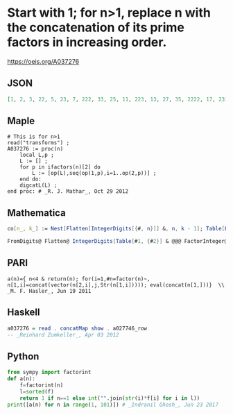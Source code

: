 # Start with 1; for n\>1, replace n with the concatenation of its prime factors in increasing order\.
https://oeis.org/A037276
## JSON
```JSON
[1, 2, 3, 22, 5, 23, 7, 222, 33, 25, 11, 223, 13, 27, 35, 2222, 17, 233, 19, 225, 37, 211, 23, 2223, 55, 213, 333, 227, 29, 235, 31, 22222, 311, 217, 57, 2233, 37, 219, 313, 2225, 41, 237, 43, 2211, 335, 223, 47, 22223, 77, 255, 317, 2213, 53, 2333]
```
## Maple
```Maple
# This is for n>1
read("transforms") ;
A037276 := proc(n)
    local L,p ;
    L := [] ;
    for p in ifactors(n)[2] do
        L := [op(L),seq(op(1,p),i=1..op(2,p))] ;
    end do:
    digcatL(L) ;
end proc: # _R. J. Mathar_, Oct 29 2012
```
## Mathematica
```Mathematica
co[n_, k_] := Nest[Flatten[IntegerDigits[{#, n}]] &, n, k - 1]; Table[FromDigits[Flatten[IntegerDigits[co @@@ FactorInteger[n]]]], {n, 54}] (* _Jayanta Basu_, Jul 04 2013 *)
```
```Mathematica
FromDigits@ Flatten@ IntegerDigits[Table[#1, {#2}] & @@@ FactorInteger@ #] & /@ Range@ 54 (* _Michael De Vlieger_, Jul 14 2015 *)
```
## PARI
```PARI
a(n)={ n<4 & return(n); for(i=1,#n=factor(n)~, n[1,i]=concat(vector(n[2,i],j,Str(n[1,i])))); eval(concat(n[1,]))}  \\ _M. F. Hasler_, Jun 19 2011
```
## Haskell
```Haskell
a037276 = read . concatMap show . a027746_row
-- _Reinhard Zumkeller_, Apr 03 2012
```
## Python
```Python
from sympy import factorint
def a(n):
    f=factorint(n)
    l=sorted(f)
    return 1 if n==1 else int("".join(str(i)*f[i] for i in l))
print([a(n) for n in range(1, 101)]) # _Indranil Ghosh_, Jun 23 2017
```
